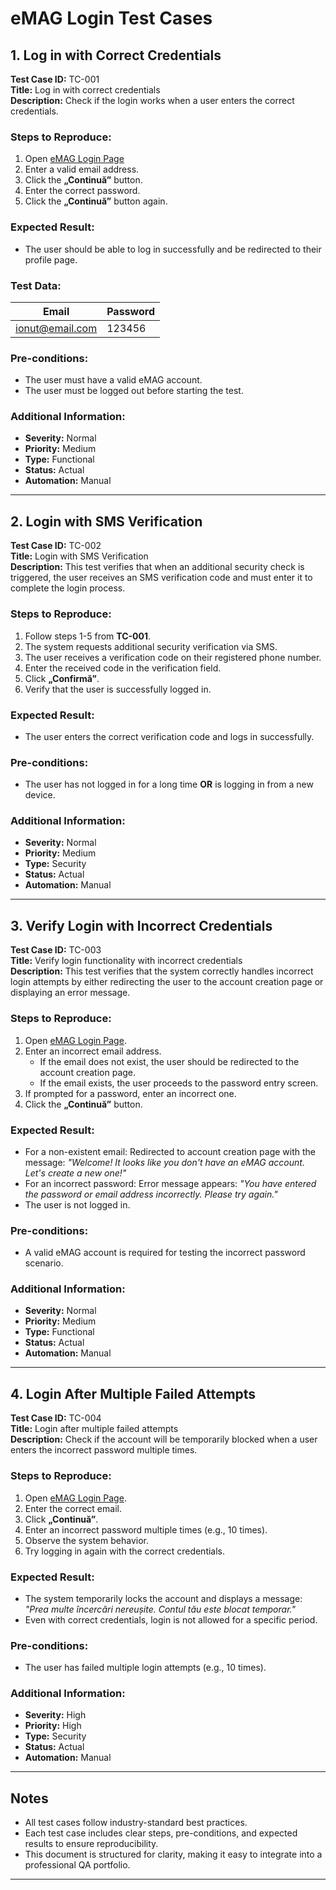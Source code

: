 # eMAG Login Test Cases

## 1. Log in with Correct Credentials
**Test Case ID:** TC-001  
**Title:** Log in with correct credentials  
**Description:** Check if the login works when a user enters the correct credentials.  

### Steps to Reproduce:
1. Open [eMAG Login Page](https://auth.emag.ro/user/login)
2. Enter a valid email address.
3. Click the **„Continuă”** button.
4. Enter the correct password.
5. Click the **„Continuă”** button again.

### Expected Result:
- The user should be able to log in successfully and be redirected to their profile page.

### Test Data:
| Email | Password |
|--------|----------|
| ionut@email.com | 123456 |

### Pre-conditions:
- The user must have a valid eMAG account.
- The user must be logged out before starting the test.

### Additional Information:
- **Severity:** Normal
- **Priority:** Medium
- **Type:** Functional
- **Status:** Actual
- **Automation:** Manual

---

## 2. Login with SMS Verification
**Test Case ID:** TC-002  
**Title:** Login with SMS Verification  
**Description:** This test verifies that when an additional security check is triggered, the user receives an SMS verification code and must enter it to complete the login process.  

### Steps to Reproduce:
1. Follow steps 1-5 from **TC-001**.
2. The system requests additional security verification via SMS.
3. The user receives a verification code on their registered phone number.
4. Enter the received code in the verification field.
5. Click **„Confirmă”**.
6. Verify that the user is successfully logged in.

### Expected Result:
- The user enters the correct verification code and logs in successfully.

### Pre-conditions:
- The user has not logged in for a long time **OR** is logging in from a new device.

### Additional Information:
- **Severity:** Normal
- **Priority:** Medium
- **Type:** Security
- **Status:** Actual
- **Automation:** Manual

---

## 3. Verify Login with Incorrect Credentials
**Test Case ID:** TC-003  
**Title:** Verify login functionality with incorrect credentials  
**Description:** This test verifies that the system correctly handles incorrect login attempts by either redirecting the user to the account creation page or displaying an error message.  

### Steps to Reproduce:
1. Open [eMAG Login Page](https://auth.emag.ro/user/login).
2. Enter an incorrect email address.
    - If the email does not exist, the user should be redirected to the account creation page.
    - If the email exists, the user proceeds to the password entry screen.
3. If prompted for a password, enter an incorrect one.
4. Click the **„Continuă”** button.

### Expected Result:
- For a non-existent email: Redirected to account creation page with the message:
    _"Welcome! It looks like you don't have an eMAG account. Let's create a new one!"_
- For an incorrect password: Error message appears:
    _"You have entered the password or email address incorrectly. Please try again."_
- The user is not logged in.

### Pre-conditions:
- A valid eMAG account is required for testing the incorrect password scenario.

### Additional Information:
- **Severity:** Normal
- **Priority:** Medium
- **Type:** Functional
- **Status:** Actual
- **Automation:** Manual

---

## 4. Login After Multiple Failed Attempts
**Test Case ID:** TC-004  
**Title:** Login after multiple failed attempts  
**Description:** Check if the account will be temporarily blocked when a user enters the incorrect password multiple times.  

### Steps to Reproduce:
1. Open [eMAG Login Page](https://auth.emag.ro/user/login).
2. Enter the correct email.
3. Click **„Continuă”**.
4. Enter an incorrect password multiple times (e.g., 10 times).
5. Observe the system behavior.
6. Try logging in again with the correct credentials.

### Expected Result:
- The system temporarily locks the account and displays a message:  
  _"Prea multe încercări nereușite. Contul tău este blocat temporar."_
- Even with correct credentials, login is not allowed for a specific period.

### Pre-conditions:
- The user has failed multiple login attempts (e.g., 10 times).

### Additional Information:
- **Severity:** High
- **Priority:** High
- **Type:** Security
- **Status:** Actual
- **Automation:** Manual

---

## Notes
- All test cases follow industry-standard best practices.
- Each test case includes clear steps, pre-conditions, and expected results to ensure reproducibility.
- This document is structured for clarity, making it easy to integrate into a professional QA portfolio.

---

